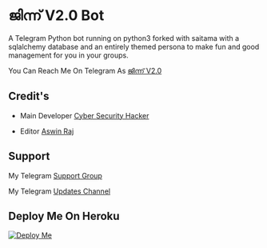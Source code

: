 
# ജിന്ന് V2.0 Bot

A Telegram Python bot running on python3 forked with saitama with a sqlalchemy database and an entirely themed persona to make fun and good management for you in your groups.

You Can Reach Me On Telegram As [ജിന്ന് V2.0 ](https://t.me/vilakkilaejinn_bot)
## Credit's
- Main Developer [Cyber Security Hacker](http://t.me/cybersecurityhacker)

- Editor [Aswin Raj](https://t.me/aswin_Raj_TG)

## Support
My Telegram [Support Group](https://t.me/AMXSUPPORT)

My Telegram [Updates Channel ](https://t.me/Jinnzzupdates)

## Deploy Me On Heroku 

[![Deploy Me](https://www.herokucdn.com/deploy/button.svg)](https://heroku.com/deploy?template=https://github.com/CybersecurityhackerJinn/Mizuki.git) 


